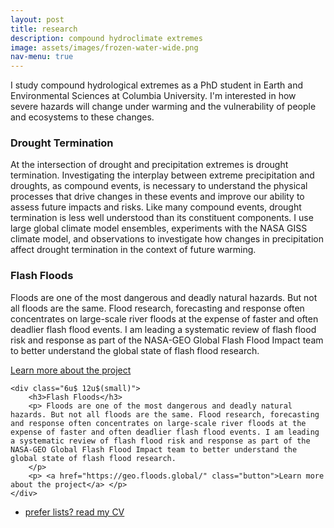 ```yaml
---
layout: post
title: research
description: compound hydroclimate extremes
image: assets/images/frozen-water-wide.png
nav-menu: true
---
```



<!-- Content -->
<p>I study compound hydrological extremes as a PhD student in Earth and Environmental Sciences at Columbia University. I'm interested in how severe hazards will change under warming and the vulnerability of people and ecosystems to these changes. </p>
<div class="row">
	<div class="6u 12u$(small)">
		<h3>Drought Termination</h3>
		<p>At the intersection of drought and precipitation extremes is drought termination. Investigating the interplay between extreme precipitation and droughts, as compound events, is necessary to understand the physical processes that drive changes in these events and improve our ability to assess future impacts and risks. Like many compound events, drought termination is less well understood than its constituent components. I use large global climate model ensembles, experiments with the NASA GISS climate model, and observations to investigate how changes in precipitation affect drought termination in the context of future warming. </p>
	</div>
	<div class="6u$ 12u$(small)">
		<h3>Flash Floods</h3>
		<p> Floods are one of the most dangerous and deadly natural hazards. But not all floods are the same. Flood research, forecasting and response often concentrates on large-scale river floods at the expense of faster and often deadlier flash flood events. I am leading a systematic review of flash flood risk and response as part of the NASA-GEO Global Flash Flood Impact team to better understand the global state of flash flood research.
		</p>
		<p> <a href="https://geo.floods.global/" class="button">Learn more about the project</a> </p>
	</div>

 	<div class="6u$ 12u$(small)">
		<h3>Flash Floods</h3>
		<p> Floods are one of the most dangerous and deadly natural hazards. But not all floods are the same. Flood research, forecasting and response often concentrates on large-scale river floods at the expense of faster and often deadlier flash flood events. I am leading a systematic review of flash flood risk and response as part of the NASA-GEO Global Flash Flood Impact team to better understand the global state of flash flood research.
		</p>
		<p> <a href="https://geo.floods.global/" class="button">Learn more about the project</a> </p>
	</div>


<div class="6u$ 12u$(medium)">
<ul class="actions">
	<li><a href="assets/pdfs/miv_CV.pdf" class="button special">prefer lists? read my CV</a></li>
	<!-- <li><a href="#" class="button">Default</a></li> --> 
</ul>
</div>


<!-- TO DO: Add select publications --> 

